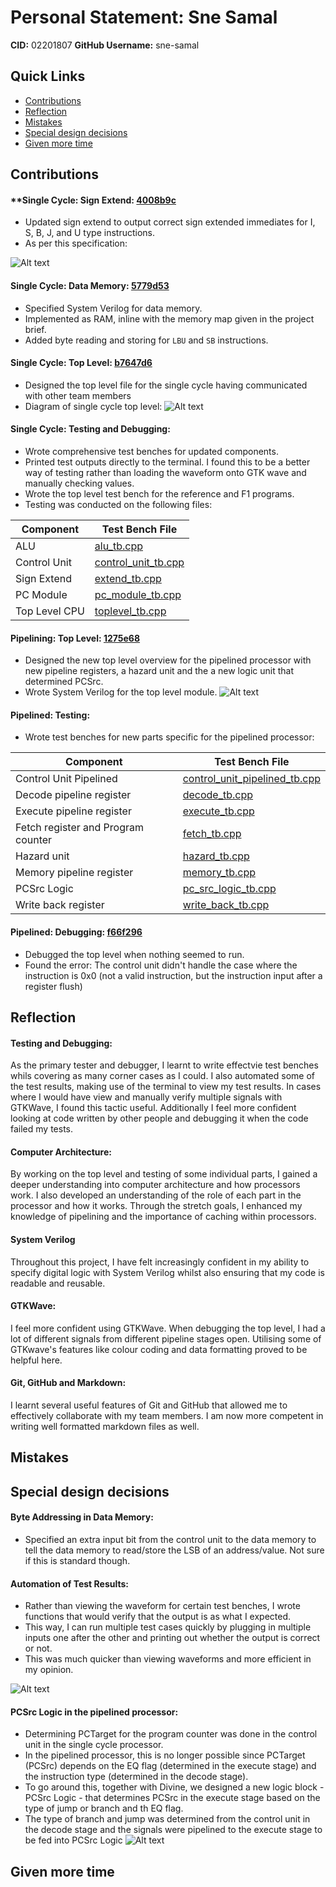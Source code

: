 # Personal Statement: Sne Samal
**CID:** 02201807
**GitHub Username:** sne-samal

## Quick Links
- [Contributions](#contributions)
- [Reflection](#reflection)
- [Mistakes](#mistakes)
- [Special design decisions](#special-design-decisions)
- [Given more time](#given-more-time)

## Contributions
#### **Single Cycle: Sign Extend: [4008b9c](https://github.com/Nimosteve88/Team-3-RISCV-RV32I_Processor_Project/commit/4008b9cfe27fa0b299804222230f8b3731e6cacc)
- Updated sign extend to output correct sign extended immediates for I, S, B, J, and U type instructions.
- As per this specification:

![Alt text](image.png)

#### Single Cycle: Data Memory: [5779d53](https://github.com/Nimosteve88/Team-3-RISCV-RV32I_Processor_Project/commit/5779d53e960b9f482223b6e8bc150dd2bf41c961)
- Specified System Verilog for data memory. 
- Implemented as RAM, inline with the memory map given in the project brief.
- Added byte reading and storing for `LBU` and `SB` instructions.

#### Single Cycle: Top Level: [b7647d6](https://github.com/Nimosteve88/Team-3-RISCV-RV32I_Processor_Project/commit/b7647d64a8db94cae6d9b5744ef8fe47a9a4b4aa)
- Designed the top level file for the single cycle having communicated with other team members
- Diagram of single cycle top level:
![Alt text](image-1.png)

#### Single Cycle: Testing and Debugging:
- Wrote comprehensive test benches for updated components.
- Printed test outputs directly to the terminal. I found this to be a better way of testing rather than loading the waveform onto GTK wave and manually checking values.
- Wrote the top level test bench for the reference and F1 programs.
- Testing was conducted on the following files:

| **Component** | **Test Bench File** |
|---------------|---------------------|
| ALU           | [alu_tb.cpp](https://github.com/Nimosteve88/Team-3-RISCV-RV32I_Processor_Project/blob/main/rtl/single_cycle/tests/alu_tb.cpp)                    |
| Control Unit  | [control_unit_tb.cpp](https://github.com/Nimosteve88/Team-3-RISCV-RV32I_Processor_Project/blob/main/rtl/single_cycle/tests/control_unit_tb.cpp)                    |
| Sign Extend   | [extend_tb.cpp](https://github.com/Nimosteve88/Team-3-RISCV-RV32I_Processor_Project/blob/main/rtl/single_cycle/tests/extend_tb.cpp)                    |
| PC Module     | [pc_module_tb.cpp](https://github.com/Nimosteve88/Team-3-RISCV-RV32I_Processor_Project/blob/main/rtl/single_cycle/tests/pc_module_tb.cpp)                    |
| Top Level CPU | [toplevel_tb.cpp](https://github.com/Nimosteve88/Team-3-RISCV-RV32I_Processor_Project/blob/main/rtl/single_cycle/toplevel_tb.cpp)                    |

#### Pipelining: Top Level: [1275e68](https://github.com/Nimosteve88/Team-3-RISCV-RV32I_Processor_Project/commit/1275e68ab0f799c9920300c993d8b91525329b3f)
- Designed the new top level overview for the pipelined processor with new pipeline registers, a hazard unit and the a new logic unit that determined PCSrc.
- Wrote System Verilog for the top level module.
![Alt text](image-3.png)

#### Pipelined: Testing:
- Wrote test benches for new parts specific for the pipelined processor:

| **Component**                      | **Test Bench File**                                                                                                                                              |
|------------------------------------|------------------------------------------------------------------------------------------------------------------------------------------------------------------|
| Control Unit Pipelined             | [control_unit_pipelined_tb.cpp](https://github.com/Nimosteve88/Team-3-RISCV-RV32I_Processor_Project/blob/main/rtl/pipelined/tests/control_unit_pipelined_tb.cpp) |
| Decode pipeline register           | [decode_tb.cpp](https://github.com/Nimosteve88/Team-3-RISCV-RV32I_Processor_Project/blob/main/rtl/pipelined/tests/decode_tb.cpp)                                 |
| Execute pipeline register          | [execute_tb.cpp](https://github.com/Nimosteve88/Team-3-RISCV-RV32I_Processor_Project/blob/main/rtl/pipelined/tests/execute_tb.cpp)                               |
| Fetch register and Program counter | [fetch_tb.cpp](https://github.com/Nimosteve88/Team-3-RISCV-RV32I_Processor_Project/blob/main/rtl/pipelined/tests/fetch_tb.cpp)                                   |
| Hazard unit                        | [hazard_tb.cpp](https://github.com/Nimosteve88/Team-3-RISCV-RV32I_Processor_Project/blob/main/rtl/pipelined/tests/hazard_tb.cpp)                                 |
| Memory pipeline register           | [memory_tb.cpp](https://github.com/Nimosteve88/Team-3-RISCV-RV32I_Processor_Project/blob/main/rtl/pipelined/tests/memory_tb.cpp)                                 |
| PCSrc Logic                        | [pc_src_logic_tb.cpp](https://github.com/Nimosteve88/Team-3-RISCV-RV32I_Processor_Project/blob/main/rtl/pipelined/tests/pc_src_logic_tb.cpp)                     |
| Write back register                | [write_back_tb.cpp](https://github.com/Nimosteve88/Team-3-RISCV-RV32I_Processor_Project/blob/main/rtl/pipelined/tests/write_back_tb.cpp)                         |

#### Pipelined: Debugging: [f66f296](https://github.com/Nimosteve88/Team-3-RISCV-RV32I_Processor_Project/commit/f66f2965e86a285fa05a747ccb1f07ae63bf12be)
- Debugged the top level when nothing seemed to run.
- Found the error: The control unit didn't handle the case where the instruction is 0x0 (not a valid instruction, but the instruction input after a register flush)

## Reflection 
#### Testing and Debugging:
As the primary tester and debugger, I learnt to write effectvie test benches whils covering as many corner cases as I could. I also automated some of the test results, making use of the terminal to view my test results. In cases where I would have view and manually verify multiple signals with GTKWave, I found this tactic useful. Additionally I feel more confident looking at code written by other people and debugging it when the code failed my tests.

#### Computer Architecture:
By working on the top level and testing of some individual parts, I gained a deeper understanding into computer architecture and how processors work. I also developed an understanding of the role of each part in the processor and how it works. Through the stretch goals, I enhanced my knowledge of pipelining and the importance of caching within processors. 

#### System Verilog
Throughout this project, I have felt increasingly confident in my ability to specify digital logic with System Verilog whilst also ensuring that my code is readable and reusable.

#### GTKWave:
I feel more confident using GTKWave. When debugging the top level, I had a lot of different signals from different pipeline stages open. Utilising some of GTKwave's features like colour coding and data formatting proved to be helpful here.

#### Git, GitHub and Markdown:
I learnt several useful features of Git and GitHub that allowed me to effectively collaborate with my team members. I am now more competent in writing well formatted markdown files as well. 

## Mistakes

## Special design decisions
#### Byte Addressing in Data Memory:
- Specified an extra input bit from the control unit to the data memory to tell the data memory to read/store the LSB of an address/value. Not sure if this is standard though.

#### Automation of Test Results:
- Rather than viewing the waveform for certain test benches, I wrote functions that would verify that the output is as what I expected. 
- This way, I can run multiple test cases quickly by plugging in multiple inputs one after the other and printing out whether the output is correct or not.
- This was much quicker than viewing waveforms and more efficient in my opinion.

![Alt text](image-5.png)

#### PCSrc Logic in the pipelined processor:
- Determining PCTarget for the program counter was done in the control unit in the single cycle processor. 
- In the pipelined processor, this is no longer possible since PCTarget (PCSrc) depends on the EQ flag (determined in the execute stage) and the instruction type (determined in the decode stage).
- To go around this, together with Divine, we designed a new logic block - PCSrc Logic - that determines PCSrc in the execute stage based on the type of jump or branch and th EQ flag.
- The type of branch and jump was determined from the control unit in the decode stage and the signals were pipelined to the execute stage to be fed into PCSrc Logic
![Alt text](image-4.png)

## Given more time


